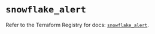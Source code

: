 # `snowflake_alert`

Refer to the Terraform Registry for docs: [`snowflake_alert`](https://registry.terraform.io/providers/snowflakedb/snowflake/1.2.1/docs/resources/alert).
